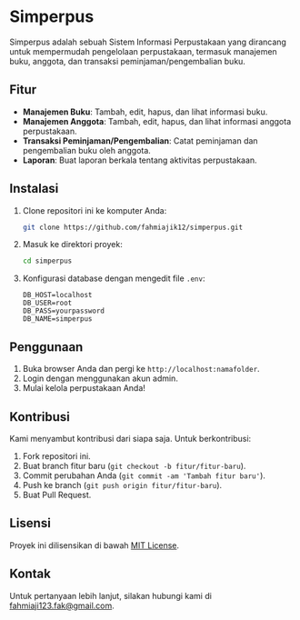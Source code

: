 # Simperpus

Simperpus adalah sebuah Sistem Informasi Perpustakaan yang dirancang untuk mempermudah pengelolaan perpustakaan, termasuk manajemen buku, anggota, dan transaksi peminjaman/pengembalian buku.

## Fitur

- **Manajemen Buku**: Tambah, edit, hapus, dan lihat informasi buku.
- **Manajemen Anggota**: Tambah, edit, hapus, dan lihat informasi anggota perpustakaan.
- **Transaksi Peminjaman/Pengembalian**: Catat peminjaman dan pengembalian buku oleh anggota.
- **Laporan**: Buat laporan berkala tentang aktivitas perpustakaan.

## Instalasi

1. Clone repositori ini ke komputer Anda:

    ```bash
    git clone https://github.com/fahmiajik12/simperpus.git
    ```

2. Masuk ke direktori proyek:

    ```bash
    cd simperpus
    ```

3. Konfigurasi database dengan mengedit file `.env`:

    ```plaintext
    DB_HOST=localhost
    DB_USER=root
    DB_PASS=yourpassword
    DB_NAME=simperpus
    ```

## Penggunaan

1. Buka browser Anda dan pergi ke `http://localhost:namafolder`.
2. Login dengan menggunakan akun admin.
3. Mulai kelola perpustakaan Anda!

## Kontribusi

Kami menyambut kontribusi dari siapa saja. Untuk berkontribusi:

1. Fork repositori ini.
2. Buat branch fitur baru (`git checkout -b fitur/fitur-baru`).
3. Commit perubahan Anda (`git commit -am 'Tambah fitur baru'`).
4. Push ke branch (`git push origin fitur/fitur-baru`).
5. Buat Pull Request.

## Lisensi

Proyek ini dilisensikan di bawah [MIT License](LICENSE).

## Kontak

Untuk pertanyaan lebih lanjut, silakan hubungi kami di [fahmiaji123.fak@gmail.com](mailto:fahmiaji123.fak@gmail.com).

